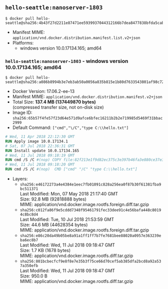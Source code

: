 ## `hello-seattle:nanoserver-1803`

```console
$ docker pull hello-seattle@sha256:4b43f27d2211e87471ee5939937044312166b7dea8477838bfda5cabba62a683
```

-	Manifest MIME: `application/vnd.docker.distribution.manifest.list.v2+json`
-	Platforms:
	-	windows version 10.0.17134.165; amd64

### `hello-seattle:nanoserver-1803` - windows version 10.0.17134.165; amd64

```console
$ docker pull hello-seattle@sha256:a086b8994b3e7eb3ab50a0056a835b815e1b80d7633543801af98c728c228aad
```

-	Docker Version: 17.06.2-ee-13
-	Manifest MIME: `application/vnd.docker.distribution.manifest.v2+json`
-	Total Size: **137.4 MB (137449870 bytes)**  
	(compressed transfer size, not on-disk size)
-	Image ID: `sha256:65b57f4fe57f23d64e571d9afce6bfec16211b2b2e719985d5469f31bbac2999`
-	Default Command: `["cmd","\/C","type C:\\hello.txt"]`

```dockerfile
# Wed, 11 Apr 2018 22:12:30 GMT
RUN Apply image 10.0.17134.1
# Sat, 07 Jul 2018 22:36:31 GMT
RUN Install update 10.0.17134.165
# Wed, 11 Jul 2018 09:18:19 GMT
RUN cmd /S /C #(nop) COPY file:82f213e1f9d82ec375c3e397b46fa3e880ce37e3d4fe890c6b6ac1b8708383e4 in C: 
# Wed, 11 Jul 2018 09:18:20 GMT
RUN cmd /S /C #(nop)  CMD ["cmd" "/C" "type C:\\hello.txt"]
```

-	Layers:
	-	`sha256:e46172273a4e4384e1eec7fb01091c828a256ea0f87b30f61381fba9bc511371`  
		Last Modified: Mon, 07 May 2018 21:17:40 GMT  
		Size: 92.8 MB (92818888 bytes)  
		MIME: application/vnd.docker.image.rootfs.foreign.diff.tar.gzip
	-	`sha256:c012fa86f9e5cddd7348f95461791fec33dee91c4e56bafa448c80194c8bc8d4`  
		Last Modified: Tue, 10 Jul 2018 21:53:59 GMT  
		Size: 44.6 MB (44628354 bytes)  
		MIME: application/vnd.docker.image.rootfs.foreign.diff.tar.gzip
	-	`sha256:e86c20da49b05be8a91a1ff1ff7b7fe7681bee88020a0957e363239eba6ec8b7`  
		Last Modified: Wed, 11 Jul 2018 09:18:47 GMT  
		Size: 1.7 KB (1678 bytes)  
		MIME: application/vnd.docker.image.rootfs.diff.tar.gzip
	-	`sha256:801bcbecfcf9e8f8e7e35b3f75ce66d70cef5ab385dfa2bcd8a92a537a350efb`  
		Last Modified: Wed, 11 Jul 2018 09:18:47 GMT  
		Size: 950.0 B  
		MIME: application/vnd.docker.image.rootfs.diff.tar.gzip
